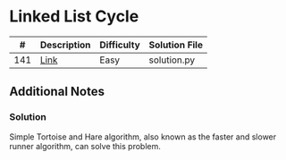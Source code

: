 # Linked List Cycle
| #   | Description                                              | Difficulty | Solution File |
| --- | -------------------------------------------------------- | ---------- | ------------- |
| 141 | [Link](https://leetcode.com/problems/linked-list-cycle/) | Easy       | solution.py   |

## Additional Notes
### Solution
Simple Tortoise and Hare algorithm, also known as the faster and slower runner algorithm, can solve this problem.